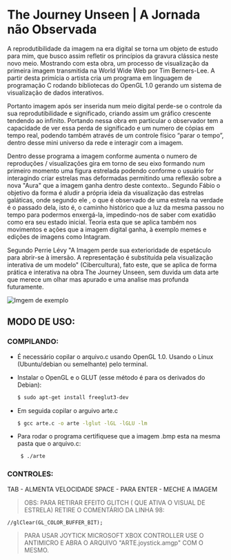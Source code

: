 # The Journey Unseen | A Jornada não Observada

A reprodutibilidade da imagem na era digital se torna um objeto de estudo para mim, que busco assim refletir os princípios da gravura clássica neste novo meio. Mostrando com esta obra, um  processo de visualização da primeira imagem transmitida  na World Wide Web  por Tim Berners-Lee. A partir desta primícia o artista cria um programa em linguagem de programação C  rodando bibliotecas do OpenGL 1.0 gerando um sistema de visualização de dados interativos. 

Portanto imagem após ser inserida num meio digital perde-se o controle da sua reprodutibilidade e significado, criando assim um gráfico crescente tendendo ao infinito. Portando nessa obra em particular o observador tem a capacidade de ver  essa perda de significado e um numero de cópias em tempo real, podendo também através de um controle físico “parar o tempo”,  dentro desse mini universo da rede e interagir com a imagem. 

Dentro desse programa a imagem conforme aumenta o numero de reproduções / visualizações gira em torno de seu eixo formando num primeiro momento uma figura estrelada podendo conforme o usuário for interagindo criar estrelas mas deformadas permitindo uma reflexão  sobre a nova "Aura" que a imagem ganha dentro deste contexto.. Segundo Fábio o objetivo da forma é aludir a própria ideia da visualização das estrelas galáticas, onde segundo ele , o que é observado de uma estrela na verdade é o passado dela, isto é, o caminho histórico que  a luz da mesma passou no tempo para podermos enxergá-la, impedindo-nos de  saber  com exatidão como era seu estado inicial. Teoria esta que se aplica também nos movimentos e ações que a imagem digital ganha, à exemplo memes e edições de imagens como Intagram.

Segundo Perrie Lévy "A Imagem perde sua exterioridade de espetáculo para abrir-se à imersão. A representação é substituída pela visualização interativa de um modelo" (Cibercultura), fato este, que se aplica de forma prática e interativa na obra The Journey Unseen, sem duvida um data arte que merece um olhar mas apurado e uma analise mas profunda futuramente. 

![Imgem de exemplo](https://raw.githubusercontent.com/FabioRNobrega/The-Journey-Unssen/master/the-journey-unseen-pictures.png)

## MODO DE USO: 

### COMPILANDO: 

- É necessário copilar o arquivo.c usando OpenGL 1.0. Usando o Linux (Ubuntu/debian ou semelhante) pelo terminal.

- Instalar o OpenGL e o GLUT (esse método é para os derivados do Debian): 

  ```bash
  $ sudo apt-get install freeglut3-dev 
  ```
- Em seguida copilar o arguivo arte.c
 
  ```bash
  $ gcc arte.c -o arte -lglut -lGL -lGLU -lm 
  ```
- Para rodar o programa certifiquese que a imagem .bmp esta na mesma pasta que o arquivo.c:

  ```bash
   $ ./arte 
  ```

### CONTROLES: 
 
 TAB - ALMENTA VELOCIDADE 
 SPACE - PARA 
 ENTER - MECHE A IMAGEM 
 
 > OBS: PARA RETIRAR EFEITO GLITCH ( QUE ATIVA O VISUAL DE ESTRELA) RETIRE O COMENTÁRIO DA LINHA 98: 
  
  ```
  //glClear(GL_COLOR_BUFFER_BIT); 
  ```
    
    
 > PARA USAR JOYTICK MICROSOFT XBOX CONTROLLER  USE O ANTIMICRO E ABRA O ARQUIVO "ARTE.joystick.amgp" COM O MESMO. 
 

